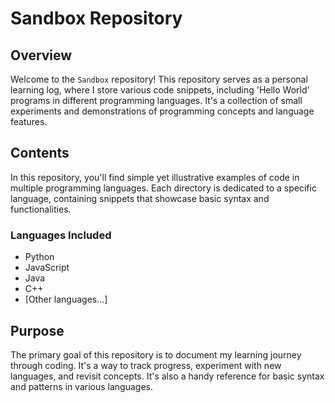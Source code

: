 # Sandbox Repository

## Overview

Welcome to the `Sandbox` repository! This repository serves as a personal learning log, where I store various code snippets, including 'Hello World' programs in different programming languages. It's a collection of small experiments and demonstrations of programming concepts and language features.

## Contents

In this repository, you'll find simple yet illustrative examples of code in multiple programming languages. Each directory is dedicated to a specific language, containing snippets that showcase basic syntax and functionalities.

### Languages Included

- Python
- JavaScript
- Java
- C++
- [Other languages...]

## Purpose

The primary goal of this repository is to document my learning journey through coding. It's a way to track progress, experiment with new languages, and revisit concepts. It's also a handy reference for basic syntax and patterns in various languages.

